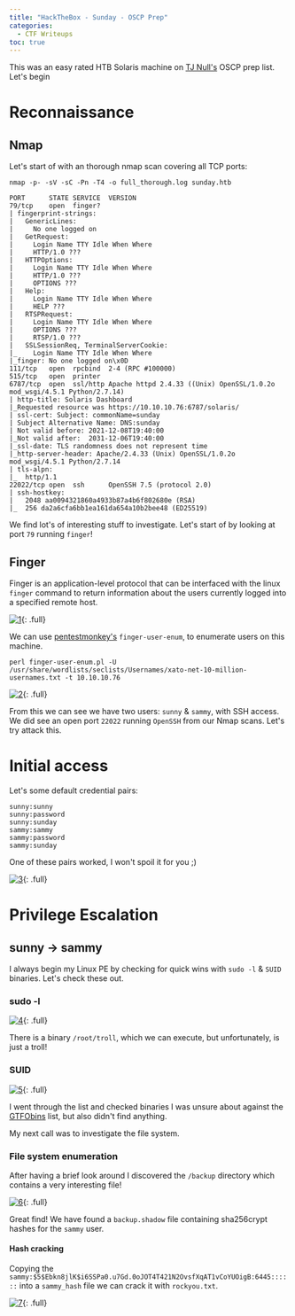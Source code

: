 ```yaml
---
title: "HackTheBox - Sunday - OSCP Prep"
categories:
  - CTF Writeups
toc: true
---
```


This was an easy rated HTB Solaris machine on [TJ Null's](https://docs.google.com/spreadsheets/u/1/d/1dwSMIAPIam0PuRBkCiDI88pU3yzrqqHkDtBngUHNCw8/htmlview#) OSCP prep list. Let's begin

# Reconnaissance

## Nmap  

Let's start of with an thorough nmap scan covering all TCP ports:

`nmap -p- -sV -sC -Pn -T4 -o full_thorough.log sunday.htb`

```
PORT      STATE SERVICE  VERSION
79/tcp    open  finger?
| fingerprint-strings: 
|   GenericLines: 
|     No one logged on
|   GetRequest: 
|     Login Name TTY Idle When Where
|     HTTP/1.0 ???
|   HTTPOptions: 
|     Login Name TTY Idle When Where
|     HTTP/1.0 ???
|     OPTIONS ???
|   Help: 
|     Login Name TTY Idle When Where
|     HELP ???
|   RTSPRequest: 
|     Login Name TTY Idle When Where
|     OPTIONS ???
|     RTSP/1.0 ???
|   SSLSessionReq, TerminalServerCookie: 
|_    Login Name TTY Idle When Where
|_finger: No one logged on\x0D
111/tcp   open  rpcbind  2-4 (RPC #100000)
515/tcp   open  printer
6787/tcp  open  ssl/http Apache httpd 2.4.33 ((Unix) OpenSSL/1.0.2o mod_wsgi/4.5.1 Python/2.7.14)
| http-title: Solaris Dashboard
|_Requested resource was https://10.10.10.76:6787/solaris/
| ssl-cert: Subject: commonName=sunday
| Subject Alternative Name: DNS:sunday
| Not valid before: 2021-12-08T19:40:00
|_Not valid after:  2031-12-06T19:40:00
|_ssl-date: TLS randomness does not represent time
|_http-server-header: Apache/2.4.33 (Unix) OpenSSL/1.0.2o mod_wsgi/4.5.1 Python/2.7.14
| tls-alpn: 
|_  http/1.1
22022/tcp open  ssh      OpenSSH 7.5 (protocol 2.0)
| ssh-hostkey: 
|   2048 aa0094321860a4933b87a4b6f802680e (RSA)
|_  256 da2a6cfa6bb1ea161da654a10b2bee48 (ED25519)
```

We find lot's of interesting stuff to investigate. Let's start of by looking at port `79` running `finger`!

## Finger

Finger is an application-level protocol that can be interfaced with the linux `finger` command to return information about the users currently logged into a specified remote host.

[![1](/assets/images/Sunday/1.png)](/assets/images/Sunday/1.png){: .full}

We can use [pentestmonkey's](https://github.com/pentestmonkey/finger-user-enum) `finger-user-enum`, to enumerate users on this machine.

`perl finger-user-enum.pl -U /usr/share/wordlists/seclists/Usernames/xato-net-10-million-usernames.txt -t 10.10.10.76`

[![2](/assets/images/Sunday/2.png)](/assets/images/Sunday/2.png){: .full}

From this we can see we have two users: `sunny` & `sammy`, with SSH access. We did see an open port `22022` running `OpenSSH` from our Nmap scans. Let's try attack this.

# Initial access

Let's some default credential pairs:

```
sunny:sunny
sunny:password
sunny:sunday
sammy:sammy
sammy:password
sammy:sunday
```

One of these pairs worked, I won't spoil it for you ;) 

[![3](/assets/images/Sunday/3.png)](/assets/images/Sunday/3.png){: .full}

# Privilege Escalation

## sunny -> sammy

I always begin my Linux PE by checking for quick wins with `sudo -l` & `SUID` binaries. Let's check these out.

### sudo -l

[![4](/assets/images/Sunday/4.png)](/assets/images/Sunday/4.png){: .full}

There is a binary `/root/troll`, which we can execute, but unfortunately, is just a troll!

### SUID

[![5](/assets/images/Sunday/5.png)](/assets/images/Sunday/5.png){: .full}

I went through the list and checked binaries I was unsure about against the [GTFObins](https://gtfobins.github.io/) list, but also didn't find anything.

My next call was to investigate the file system.

### File system enumeration

After having a brief look around I discovered the `/backup` directory which contains a very interesting file!

[![6](/assets/images/Sunday/6.png)](/assets/images/Sunday/6.png){: .full}

Great find! We have found a `backup.shadow` file containing sha256crypt hashes for the `sammy`  user.

#### Hash cracking

Copying the `sammy:$5$Ebkn8jlK$i6SSPa0.u7Gd.0oJOT4T421N2OvsfXqAT1vCoYUOigB:6445::::::` into a `sammy_hash` file we can crack it with `rockyou.txt`.

[![7](/assets/images/Sunday/7.png)](/assets/images/Sunday/7.png){: .full}

